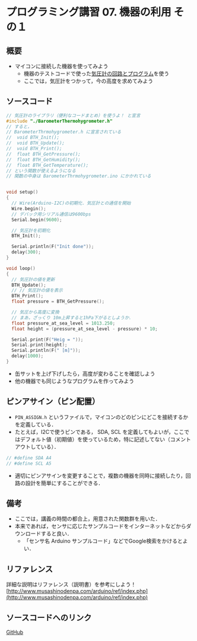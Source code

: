 # プログラミング講習 07. 機器の利用 その１
## 概要
+ マイコンに接続した機器を使ってみよう
	- 機器のテストコードで使った[気圧計の回路とプログラム](../Test_Barometer_Thermohygrometer)を使う
	- ここでは，気圧計をつかって，今の高度を求めてみよう


## ソースコード
```cpp
// 気圧計のライブラリ（便利なコードまとめ）を使うよ！ と宣言
#include "./BarometerThermohygrometer.h"
// すると，
// BarometerThrmohygrometer.h に宣言されている
//  void BTH_Init();
//  void BTH_Update();
//  void BTH_Print();
//  float BTH_GetPressure();
//  float BTH_GetHumidity();
//  float BTH_GetTemperature();
// という関数が使えるようになる
// 関数の中身は BarometerThrmohygrometer.ino にかかれている


void setup()
{
  // Wire(Arduino-I2C)の初期化．気圧計との通信を開始
  Wire.begin();
  // デバック用シリアル通信は9600bps
  Serial.begin(9600);

  // 気圧計を初期化
  BTH_Init();

  Serial.println(F("Init done"));
  delay(300);
}

void loop()
{
  // 気圧計の値を更新
  BTH_Update();
  // // 気圧計の値を表示
  BTH_Print();
  float pressure = BTH_GetPressure();

  // 気圧から高度に変換
  // まあ，ざっくり 10m上昇すると1hPa下がるとしようか．
  float pressure_at_sea_level = 1013.250;
  float height = (pressure_at_sea_level - pressure) * 10;

  Serial.print(F("Heig = "));
  Serial.print(height);
  Serial.println(F(" [m]"));
  delay(1000);
}
```

+ 缶サットを上げ下げしたら，高度が変わることを確認しよう
+ 他の機器でも同じようなプログラムを作ってみよう


## ピンアサイン（ピン配置）
+ `PIN_ASSIGN.h` というファイルで，マイコンのどのピンにどこを接続するかを定義している．
+ たとえば，I2Cで使うピンである， SDA, SCL を定義してもよいが，ここではデフォルト値（初期値）を使っているため，特に記述してない（コメントアウトしている）．
```cpp
// #define SDA A4
// #define SCL A5
```
+ 適切にピンアサインを変更することで，複数の機器を同時に接続したり，回路の設計を簡単にすることができる．


## 備考
+ ここでは，講義の時間の都合上，用意された関数群を用いた．
+ 本来であれば，センサに応じたサンプルコードをインターネットなどからダウンロードすると良い．
	- 「センサ名 Arduino サンプルコード」などでGoogle検索をかけるとよい．


## リファレンス
詳細な説明はリファレンス（説明書）を参考にしよう！  
[http://www.musashinodenpa.com/arduino/ref/index.php](http://www.musashinodenpa.com/arduino/ref/index.php)


## ソースコードへのリンク
[GitHub](https://github.com/meltingrabbit/CanSatForHighSchoolStudents/tree/master/Arduino/ProgrammingTutorial07_Device1)

